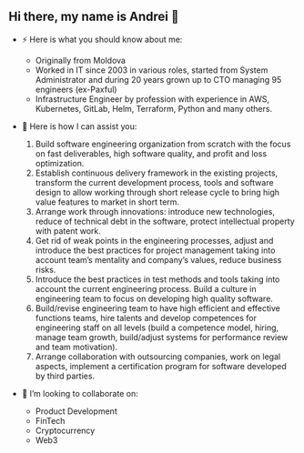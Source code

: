 ## Hi there, my name is Andrei 👋

- ⚡ Here is what you should know about me:

  - Originally from Moldova
  - Worked in IT since 2003 in various roles, started from System Administrator and during 20 years grown up to CTO managing 95 engineers (ex-Paxful)
  - Infrastructure Engineer by profession with experience in AWS, Kubernetes, GitLab, Helm, Terraform, Python and many others.

- 🤔 Here is how I can assist you:

  1. Build software engineering organization from scratch with the focus on fast deliverables, high software quality, and profit and loss optimization.
  1. Establish continuous delivery framework in the existing projects, transform the current development process, tools and software design to allow working through short release cycle to bring high value features to market in short term.
  1. Arrange work through innovations: introduce new technologies, reduce of technical debt in the software, protect intellectual property with patent work.
  1. Get rid of weak points in the engineering processes, adjust and introduce the best practices for project management taking into account team’s mentality and company’s values, reduce business risks.
  1. Introduce the best practices in test methods and tools taking into account the current engineering process. Build a culture in engineering team to focus on developing high quality software.
  1. Build/revise engineering team to have high efficient and effective functions teams, hire talents and develop competences for engineering staff on all levels (build a competence model, hiring, manage team growth, build/adjust systems for performance review and team motivation).
  1. Arrange collaboration with outsourcing companies, work on legal aspects, implement a certification program for software developed by third parties.

- 👯 I’m looking to collaborate on:
  - Product Development
  - FinTech
  - Cryptocurrency
  - Web3
